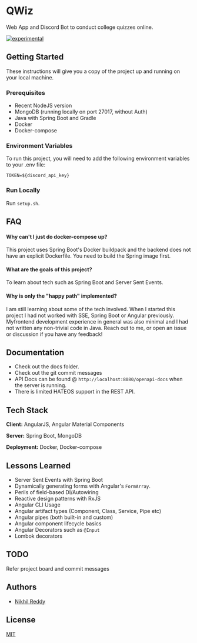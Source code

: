 # QWiz

Web App and Discord Bot to conduct college quizzes online.

[![experimental](http://badges.github.io/stability-badges/dist/experimental.svg)](http://github.com/badges/stability-badges)


## Getting Started

These instructions will give you a copy of the project up and running on your local machine.

### Prerequisites

- Recent NodeJS version
- MongoDB (running locally on port 27017, without Auth)
- Java with Spring Boot and Gradle
- Docker
- Docker-compose

### Environment Variables

To run this project, you will need to add the following environment variables to your .env file:

`TOKEN=${discord_api_key}`

### Run Locally
Run `setup.sh`.


## FAQ

#### Why can't I just do docker-compose up?

This project uses Spring Boot's Docker buildpack and the backend does not have an explicit Dockerfile. You need to build the Spring image first. 

#### What are the goals of this project?
To learn about tech such as Spring Boot and Server Sent Events.

#### Why is only the "happy path" implemented?
I am still learning about some of the tech involved. When I started this project I had not worked with SSE, Spring Boot or Angular previously. Myfrontend development experience in general was also minimal and I had not written any non-trivial code in Java. Reach out to me, or open an issue or discussion if you have any feedback!


## Documentation
- Check out the docs folder.
- Check out the git commit messages
- API Docs can be found @ `http://localhost:8080/openapi-docs` when the server is running.
- There is limited HATEOS support in the REST API.

## Tech Stack

**Client:** AngularJS, Angular Material Components

**Server:** Spring Boot, MongoDB

**Deployment:** Docker, Docker-compose


## Lessons Learned

- Server Sent Events with Spring Boot
- Dynamically generating forms with Angular's `FormArray`.
- Perils of field-based DI/Autowiring
- Reactive design patterns with RxJS
- Angular CLI Usage
- Angular artifact types (Component, Class, Service, Pipe etc)
- Angular pipes (both built-in and custom)
- Angular component lifecycle basics
- Angular Decorators such as `@Input`
- Lombok decorators

## TODO
Refer project board and commit messages


## Authors

- [Nikhil Reddy](https://www.github.com/npalladium)


## License

[MIT](https://choosealicense.com/licenses/mit/)
